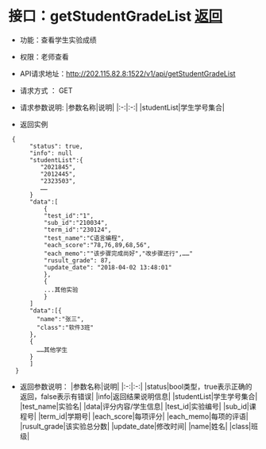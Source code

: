 ﻿# 接口：getStudentGradeList [返回](./REDEME.md)
- 功能：查看学生实验成绩
- 权限：老师查看
- API请求地址：http://202.115.82.8:1522/v1/api/getStudentGradeList
- 请求方式 ： GET
- 请求参数说明:
|参数名称|说明|
|:-:|:-:|
|studentList|学生学号集合|


- 返回实例
```
 {         
      "status": true,
      "info": null
      "studentList":{
         "2021845",
         "2012445",
         "2323503",
         ……
      }
      "data":[
          {
          "test_id":"1",
          "sub_id":"210034",
          "term_id":"230124",
          "test_name":"C语言编程",
          "each_score":"78,76,89,68,56",
          "each_memo":""该步骤完成尚好","改步骤还行",……"
          "rusult_grade": 87, 
          "update_date": "2018-04-02 13:48:01"
          }, 
          {
          ...其他实验
          }
      ] 
      "data":[{
        "name":"张三",
        "class":"软件3班"
      },
      {
        ……其他学生
      }
      ]
  }
```
- 返回参数说明：
|参数名称|说明|
|:-:|:-:|
|status|bool类型，true表示正确的返回，false表示有错误|
|info|返回结果说明信息|
|studentList|学生学号集合|
|test_name|实验名|
|data|评分内容/学生信息|
|test_id|实验编号|
|sub_id|课程号|
|term_id|学期号|
|each_score|每项评分|
|each_memo|每项的评语|
|rusult_grade|该实验总分数|
|update_date|修改时间|
|name|姓名|
|class|班级|



